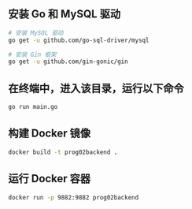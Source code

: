 ## 安装 Go 和 MySQL 驱动
```bash
# 安装 MySQL 驱动
go get -u github.com/go-sql-driver/mysql

# 安装 Gin 框架
go get -u github.com/gin-gonic/gin
```

## 在终端中，进入该目录，运行以下命令
```bash
go run main.go
```


## 构建 Docker 镜像
```bash
docker build -t prog02backend .
```

## 运行 Docker 容器
```bash
docker run -p 9882:9882 prog02backend
```
